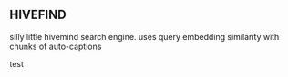 ## HIVEFIND

silly little hivemind search engine. uses query embedding similarity with chunks of auto-captions 

test